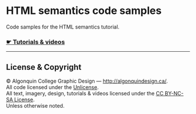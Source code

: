 # HTML semantics code samples

Code samples for the HTML semantics tutorial.

### [☛ Tutorials & videos](http://learn-the-web.algonquindesign.ca/topics/html-semantics/)

---

## License & Copyright

© Algonquin College Graphic Design — <http://algonquindesign.ca/>.<br>
All code licensed under the [Unlicense](UNLICENSE).<br>
All text, imagery, design, tutorials & videos licensed under the [CC BY-NC-SA License](http://creativecommons.org/licenses/by-nc-sa/4.0/).<br>
Unless otherwise noted.
